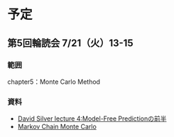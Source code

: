 # 予定
## 第5回輪読会 7/21（火）13-15
### 範囲
chapter5：Monte Carlo Method
### 資料
- [David Silver lecture 4:Model-Free Predictionの前半](https://youtu.be/PnHCvfgC_ZA)
- [Markov Chain Monte Carlo](https://www.youtube.com/watch?v=h1NOS_wxgGg&t=129s)
